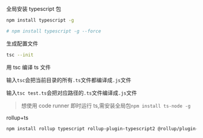 全局安装 typescript 包

```bash
npm install typescript -g

# npm install typescript -g --force
```

生成配置文件

```bash
tsc --init
```

用 tsc 编译 ts 文件

输入`tsc`会把当前目录的所有`.ts`文件都编译成`.js`文件

输入`tsc test.ts`会把对应路径的`.ts`文件编译成`.js`文件

> 想使用 code runner 即时运行 ts,需安装全局包`npm install ts-node -g`

rollup+ts

```bash
npm install rollup typescript rollup-plugin-typescript2 @rollup/plugin-node-resolve rollup-plugin-serve
```
